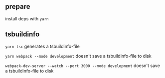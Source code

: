 ## prepare

install deps with ```yarn```

## tsbuildinfo

```yarn tsc``` generates a tsbuildinfo-file

```yarn webpack --mode development``` doesn't save a tsbuildinfo-file to disk

```webpack-dev-server --watch --port 3000 --mode development``` doesn't save a tsbuildinfo-file to disk

